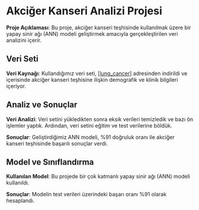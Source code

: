 # Akciğer Kanseri Analizi Projesi

**Proje Açıklaması**: Bu proje, akciğer kanseri teşhisinde kullanılmak üzere bir yapay sinir ağı (ANN) modeli geliştirmek amacıyla gerçekleştirilen veri analizini içerir.
## Veri Seti

**Veri Kaynağı**: Kullandığımız veri seti, [[lung_cancer](https://www.kaggle.com/datasets/mysarahmadbhat/lung-cancer/)] adresinden indirildi ve içerisinde akciğer kanseri teşhisine ilişkin demografik ve klinik bilgileri içeriyor.

## Analiz ve Sonuçlar

**Veri Analizi**: Veri setini yükledikten sonra eksik verileri temizledik ve bazı ön işlemler yaptık. Ardından, veri setini eğitim ve test verilerine böldük.

**Sonuçlar**: Geliştirdiğimiz ANN modeli, %91 doğruluk oranı ile akciğer kanseri teşhisinde başarılı sonuçlar verdi.

## Model ve Sınıflandırma

**Kullanılan Model**: Bu projede bir çok katmanlı yapay sinir ağı (ANN) modeli kullanıldı.

**Sonuçlar**: Modelin test verileri üzerindeki başarı oranı %91 olarak hesaplandı.
